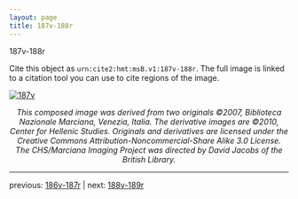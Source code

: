 ```yaml
---
layout: page
title: 187v-188r
---
```


187v-188r

Cite this object as `urn:cite2:hmt:msB.v1:187v-188r`. The full image is linked to a citation tool you can use to cite regions of the image.

[![187v](http://www.homermultitext.org/iipsrv?IIIF=/project/homer/pyramidal/deepzoom/hmt/vbbifolio/v1/vb_187v_188r.tif/full/800,/0/default.jpg)](http://www.homermultitext.org/ict2/?urn=urn:cite2:hmt:vbbifolio.v1:vb_187v_188r) 

<p style="text-align: center; font-style: italic;">This composed image was derived from two originals ©2007, Biblioteca Nazionale Marciana, Venezia, Italia. The derivative images are ©2010, Center for Hellenic Studies. Originals and derivatives are licensed under the Creative Commons Attribution-Noncommercial-Share Alike 3.0 License. The CHS/Marciana Imaging Project was directed by David Jacobs of the British Library.</p>

---

previous: [186v-187r](../186v-187r/) | next: [188v-189r](../188v-189r/)